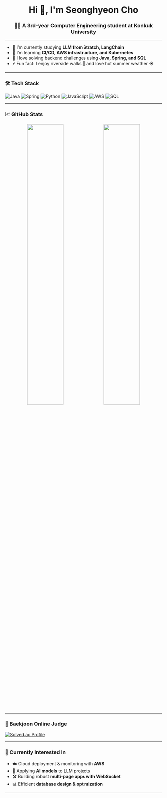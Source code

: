 <h1 align="center">Hi 👋, I'm Seonghyeon Cho</h1>
<h3 align="center">👨‍💻 A 3rd-year Computer Engineering student at Konkuk University</h3>

---

- 🔭 I’m currently studying **LLM from Stratch, LangChain**
- 🌱 I’m learning **CI/CD, AWS infrastructure, and Kubernetes**
- 🧠 I love solving backend challenges using **Java, Spring, and SQL**
- ⚡ Fun fact: I enjoy riverside walks 🌊 and love hot summer weather ☀️

---

### 🛠 Tech Stack

![Java](https://img.shields.io/badge/Java-007396?style=for-the-badge&logo=openjdk&logoColor=white)
![Spring](https://img.shields.io/badge/Spring-6DB33F?style=for-the-badge&logo=spring&logoColor=white)
![Python](https://img.shields.io/badge/Python-3776AB?style=for-the-badge&logo=python&logoColor=white)
![JavaScript](https://img.shields.io/badge/JavaScript-F7DF1E?style=for-the-badge&logo=javascript&logoColor=black)
![AWS](https://img.shields.io/badge/AWS-FF9900?style=for-the-badge&logo=amazonaws&logoColor=white)
![SQL](https://img.shields.io/badge/SQL-4479A1?style=for-the-badge&logo=mysql&logoColor=white)

---

### 📈 GitHub Stats

<p align="center">
  <img src="https://github-readme-stats.vercel.app/api?username=csh-scl&show_icons=true&theme=tokyonight" width="48%" />
  <img src="https://github-readme-stats.vercel.app/api/top-langs/?username=csh-scl&layout=compact&theme=tokyonight" width="48%" />
</p>

---

### 🏅 Baekjoon Online Judge

[![Solved.ac Profile](http://mazassumnida.wtf/api/v2/generate_badge?boj=nikita113)](https://solved.ac/nikita113)

---

### 🎯 Currently Interested In

- ☁️ Cloud deployment & monitoring with **AWS**
- 🧪 Applying **AI models** to LLM projects
- 🛠 Building robust **multi-page apps with WebSocket**
- 📊 Efficient **database design & optimization**

---
